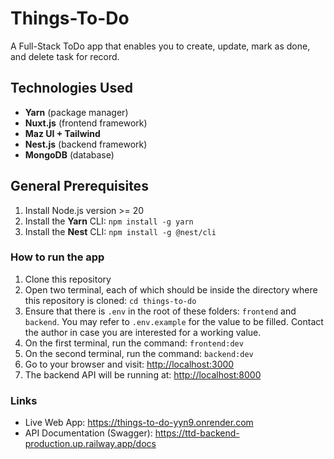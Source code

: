# Things-To-Do

A Full-Stack ToDo app that enables you to create, update, mark as done, and delete task for record.

## Technologies Used

- **Yarn** (package manager)
- **Nuxt.js** (frontend framework)
- **Maz UI + Tailwind**
- **Nest.js** (backend framework)
- **MongoDB** (database)

## General Prerequisites

1. Install Node.js version >= 20
2. Install the **Yarn** CLI: `npm install -g yarn`
3. Install the **Nest** CLI: `npm install -g @nest/cli`

### How to run the app

1. Clone this repository
2. Open two terminal, each of which should be inside the directory where this repository is cloned: `cd things-to-do`
3. Ensure that there is `.env` in the root of these folders: `frontend` and `backend`. You may refer to `.env.example` for the value to be filled. Contact the author in case you are interested for a working value.
4. On the first terminal, run the command: `frontend:dev`
5. On the second terminal, run the command: `backend:dev`
6. Go to your browser and visit: <http://localhost:3000>
7. The backend API will be running at: <http://localhost:8000>

### Links

- Live Web App: <https://things-to-do-yyn9.onrender.com>
- API Documentation (Swagger): <https://ttd-backend-production.up.railway.app/docs>
